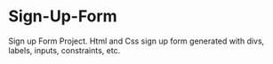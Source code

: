 # Sign-Up-Form
Sign up Form Project. Html and Css sign up form generated with divs, labels, inputs, constraints, etc.  
